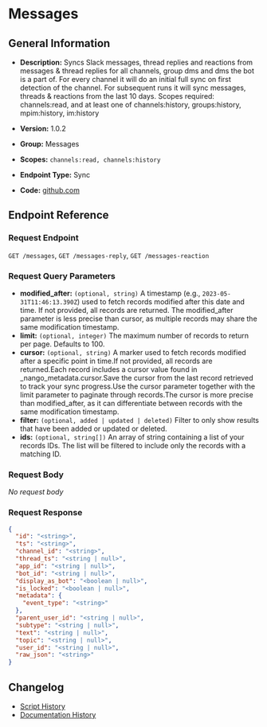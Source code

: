 <!-- BEGIN GENERATED CONTENT -->
# Messages

## General Information

- **Description:** Syncs Slack messages, thread replies and reactions from messages &
thread replies for all channels, group dms and dms the bot is a part
of. For every channel it will do an initial full sync on first
detection of the channel. For subsequent runs it will sync messages,
threads & reactions from the last 10 days. Scopes required:
channels:read, and at least one of
channels:history, groups:history, mpim:history, im:history

- **Version:** 1.0.2
- **Group:** Messages
- **Scopes:** `channels:read, channels:history`
- **Endpoint Type:** Sync
- **Code:** [github.com](https://github.com/NangoHQ/integration-templates/tree/main/integrations/slack/syncs/messages.ts)


## Endpoint Reference

### Request Endpoint

`GET /messages`, `GET /messages-reply`, `GET /messages-reaction`

### Request Query Parameters

- **modified_after:** `(optional, string)` A timestamp (e.g., `2023-05-31T11:46:13.390Z`) used to fetch records modified after this date and time. If not provided, all records are returned. The modified_after parameter is less precise than cursor, as multiple records may share the same modification timestamp.
- **limit:** `(optional, integer)` The maximum number of records to return per page. Defaults to 100.
- **cursor:** `(optional, string)` A marker used to fetch records modified after a specific point in time.If not provided, all records are returned.Each record includes a cursor value found in _nango_metadata.cursor.Save the cursor from the last record retrieved to track your sync progress.Use the cursor parameter together with the limit parameter to paginate through records.The cursor is more precise than modified_after, as it can differentiate between records with the same modification timestamp.
- **filter:** `(optional, added | updated | deleted)` Filter to only show results that have been added or updated or deleted.
- **ids:** `(optional, string[])` An array of string containing a list of your records IDs. The list will be filtered to include only the records with a matching ID.

### Request Body

_No request body_

### Request Response

```json
{
  "id": "<string>",
  "ts": "<string>",
  "channel_id": "<string>",
  "thread_ts": "<string | null>",
  "app_id": "<string | null>",
  "bot_id": "<string | null>",
  "display_as_bot": "<boolean | null>",
  "is_locked": "<boolean | null>",
  "metadata": {
    "event_type": "<string>"
  },
  "parent_user_id": "<string | null>",
  "subtype": "<string | null>",
  "text": "<string | null>",
  "topic": "<string | null>",
  "user_id": "<string | null>",
  "raw_json": "<string>"
}
```

## Changelog

- [Script History](https://github.com/NangoHQ/integration-templates/commits/main/integrations/slack/syncs/messages.ts)
- [Documentation History](https://github.com/NangoHQ/integration-templates/commits/main/integrations/slack/syncs/messages.md)

<!-- END  GENERATED CONTENT -->

